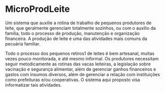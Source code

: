 # MicroProdLeite
Um sistema que auxilie a rotina de trabalho de pequenos produtores de leite, que geralmente gerenciam totalmente sozinhos, ou com o auxílio da família, todo o processo de produção, manutenção e organização financeira. A produção de leite é uma das atividades mais comuns da pecuária familiar.

Todo o processo dos pequenos retiros1 de leites é bem artesanal, muitas vezes pouco monitorada, e até mesmo informal. Os produtores necessitam seguir metodicamente as rotinas das vacas leiteiras, a legislação sobre vacinação e segurança alimentar, além de gerenciar ganhos financeiros e gastos com insumos diversos, além de gerenciar a relação com instituições como prefeituras e/ou cooperativas. O sistema aqui proposto visa informatizar tais atividades.
